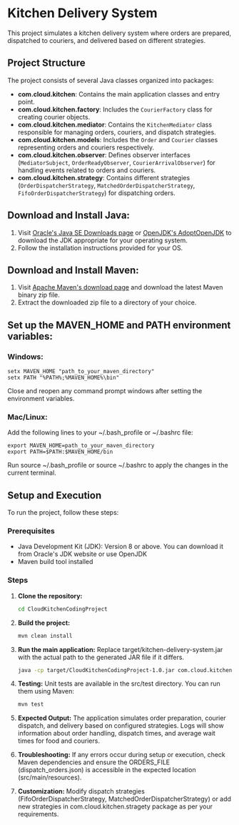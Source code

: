 # Kitchen Delivery System

This project simulates a kitchen delivery system where orders are prepared, dispatched to couriers, and delivered based on different strategies.

## Project Structure

The project consists of several Java classes organized into packages:

- **com.cloud.kitchen**: Contains the main application classes and entry point.
- **com.cloud.kitchen.factory**: Includes the `CourierFactory` class for creating courier objects.
- **com.cloud.kitchen.mediator**: Contains the `KitchenMediator` class responsible for managing orders, couriers, and dispatch strategies.
- **com.cloud.kitchen.models**: Includes the `Order` and `Courier` classes representing orders and couriers respectively.
- **com.cloud.kitchen.observer**: Defines observer interfaces (`MediatorSubject`, `OrderReadyObserver`, `CourierArrivalObserver`) for handling events related to orders and couriers.
- **com.cloud.kitchen.strategy**: Contains different strategies (`OrderDispatcherStrategy`, `MatchedOrderDispatcherStrategy`, `FifoOrderDispatcherStrategy`) for dispatching orders.


## Download and Install Java:

1. Visit [Oracle's Java SE Downloads page](https://www.oracle.com/java/technologies/javase-jdk11-downloads.html) or [OpenJDK's AdoptOpenJDK](https://adoptopenjdk.net/) to download the JDK appropriate for your operating system.
2. Follow the installation instructions provided for your OS.

## Download and Install Maven:

1. Visit [Apache Maven's download page](https://maven.apache.org/download.cgi) and download the latest Maven binary zip file.
2. Extract the downloaded zip file to a directory of your choice.

## Set up the MAVEN_HOME and PATH environment variables:

### Windows:
    setx MAVEN_HOME "path_to_your_maven_directory"
    setx PATH "%PATH%;%MAVEN_HOME%\bin"

Close and reopen any command prompt windows after setting the environment variables.

### Mac/Linux:
Add the following lines to your ~/.bash_profile or ~/.bashrc file:

    export MAVEN_HOME=path_to_your_maven_directory
    export PATH=$PATH:$MAVEN_HOME/bin

Run source ~/.bash_profile or source ~/.bashrc to apply the changes in the current terminal.


## Setup and Execution

To run the project, follow these steps:

### Prerequisites

- Java Development Kit (JDK): Version 8 or above. You can download it from Oracle's JDK website or use OpenJDK
- Maven build tool installed



### Steps

1. **Clone the repository:**

   ```bash
   cd CloudKitchenCodingProject

2. **Build the project:**

     ```bash
   mvn clean install

3. **Run the main application:**
Replace target/kitchen-delivery-system.jar with the actual path to the generated JAR file if it differs.

    ```bash
   java -cp target/CloudKitchenCodingProject-1.0.jar com.cloud.kitchen.Main

4. **Testing:**
Unit tests are available in the src/test directory. You can run them using Maven:
    ```bash
   mvn test

5.  **Expected Output:**
The application simulates order preparation, courier dispatch, and delivery based on configured strategies.
Logs will show information about order handling, dispatch times, and average wait times for food and couriers.

  
6.   **Troubleshooting:**
If any errors occur during setup or execution, check Maven dependencies and ensure the ORDERS_FILE (dispatch_orders.json) is accessible in the expected location (src/main/resources).


7.  **Customization:**
Modify dispatch strategies (FifoOrderDispatcherStrategy, MatchedOrderDispatcherStrategy) or add new strategies in com.cloud.kitchen.stragety package as per your requirements.
